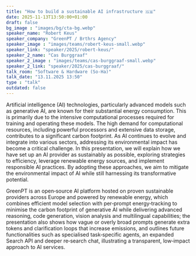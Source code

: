 ```yaml
---
title: "How to build a sustainable AI infrastructure 🇬🇧"
date: 2025-11-13T13:50:00+01:00
draft: false
bg_image : "images/bg/cta-bg.webp"
speaker_name: "Robert Keus"
speaker_company: "GreenPT / Brthrs Agency"
speaker_image : "images/teams/robert-keus-small.webp"
speaker_link: "speaker/2025/robert-keus/"
speaker_2_name: "Cas Burggraaf"
speaker_2_image : "images/teams/cas-burggraaf-small.webp"
speaker_2_link: "speaker/2025/cas-burggraaf/"
talk_room: "Software & Hardware (So-Ha)"
talk_date: "13.11.2025 13:50"
type : "talk"
outdated: false
---
```


Artificial intelligence (AI) technologies, particularly advanced models such as generative AI, are known for their substantial energy consumption. This is primarily due to the intensive computational processes required for training and operating these models. The high demand for computational resources, including powerful processors and extensive data storage, contributes to a significant carbon footprint. As AI continues to evolve and integrate into various sectors, addressing its environmental impact has become a critical challenge. In this presentation, we will explain how we have set up an AI provider as sustainably as possible, exploring strategies to efficiency, leverage renewable energy sources, and implement responsible AI practices. By adopting these approaches, we aim to mitigate the environmental impact of AI while still harnessing its transformative potential.

GreenPT is an open‑source AI platform hosted on proven sustainable providers across Europe and powered by renewable energy, which combines efficient model selection with per‑prompt energy‑tracking to minimise the carbon footprint of generative AI while delivering advanced reasoning, code generation, vision analysis and multilingual capabilities; the presentation also shows how vague or overly broad prompts generate extra tokens and clarification loops that increase emissions, and outlines future functionalities such as specialised task‑specific agents, an expanded Search API and deeper re‑search chat, illustrating a transparent, low‑impact approach to AI services.

